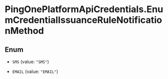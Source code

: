# PingOnePlatformApiCredentials.EnumCredentialIssuanceRuleNotificationMethod

## Enum


* `SMS` (value: `"SMS"`)

* `EMAIL` (value: `"EMAIL"`)


